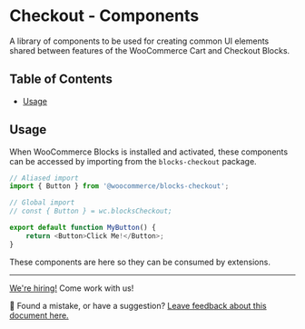 # Checkout - Components <!-- omit in toc -->

A library of components to be used for creating common UI elements shared between features of the WooCommerce Cart and Checkout Blocks.

## Table of Contents <!-- omit in toc -->

-   [Usage](#usage)

## Usage

When WooCommerce Blocks is installed and activated, these components can be accessed by importing from the `blocks-checkout` package.

```typescript
// Aliased import
import { Button } from '@woocommerce/blocks-checkout';

// Global import
// const { Button } = wc.blocksCheckout;

export default function MyButton() {
	return <Button>Click Me!</Button>;
}
```

These components are here so they can be consumed by extensions.

<!-- FEEDBACK -->

---

[We're hiring!](https://woocommerce.com/careers/) Come work with us!

🐞 Found a mistake, or have a suggestion? [Leave feedback about this document here.](https://github.com/woocommerce/woocommerce-gutenberg-products-block/issues/new?assignees=&labels=type%3A+documentation&template=--doc-feedback.md&title=Feedback%20on%20./packages/checkout/components/README.md)

<!-- /FEEDBACK -->

